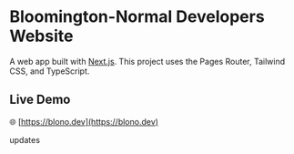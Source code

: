 # Bloomington-Normal Developers Website

A web app built with [Next.js](https://nextjs.org/). This project uses the Pages Router, Tailwind CSS, and TypeScript.

## Live Demo

🌐 [https://blono.dev](https://blono.dev)

updates
